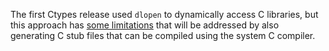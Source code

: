 The first Ctypes release used `dlopen` to dynamically access C libraries, but this
approach has [some limitations](https://github.com/realworldocaml/book/issues/1701)
that will be addressed by also generating C stub files that can be compiled
using the system C compiler.
